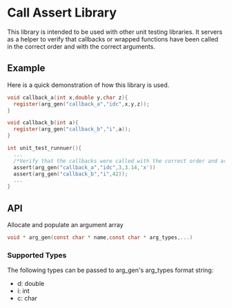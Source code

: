 # Call Assert Library
This library is intended to be used with other unit testing libraries. It servers as a helper to verify that callbacks or wrapped functions have been called in the correct order and with the correct arguments.

## Example
Here is a quick demonstration of how this library is used.
```C
void callback_a(int x,double y,char z){
  register(arg_gen("callback_a","idc",x,y,z));
}

void callback_b(int a){
  register(arg_gen("callback_b","i",a));
}

int unit_test_runnuer(){
  ...
  /*Verify that the callbacks were called with the correct order and argumetns*/
  assert(arg_gen("callback_a","idc",3,3.14,'x'))
  assert(arg_gen("callback_b","i",42));
  ...
}
```

## API

Allocate and populate an argument array
```C
void * arg_gen(const char * name,const char * arg_types,...)
```

### Supported Types
The following types can be passed to arg_gen's arg_types format string:
- d: double
- i: int
- c: char
